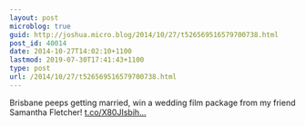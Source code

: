```yaml
---
layout: post
microblog: true
guid: http://joshua.micro.blog/2014/10/27/t526569516579700738.html
post_id: 40014
date: 2014-10-27T14:02:10+1100
lastmod: 2019-07-30T17:41:43+1100
type: post
url: /2014/10/27/t526569516579700738.html
---
```

Brisbane peeps getting married, win a wedding film package from my friend Samantha Fletcher! [t.co/X80JIsbih...](http://t.co/X80JIsbihv)
